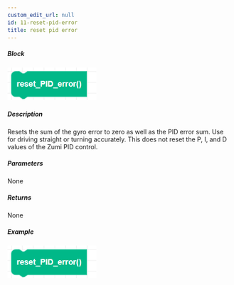 ```yaml
---
custom_edit_url: null
id: 11-reset-pid-error
title: reset pid error
---
```


##### Block

![reset PID error block image](reset_PID_error.png)

##### Description

Resets the sum of the gyro error to zero as well as the PID error sum. Use for driving straight or turning accurately. This does not reset the P, I, and D values of the Zumi PID control.

##### Parameters

None <!-- image -->

##### Returns

None

##### Example

![reset PID error example](reset_PID_error.png) <!-- python example can get zumi P I D values. Blockly doesn't have getters for this -->
